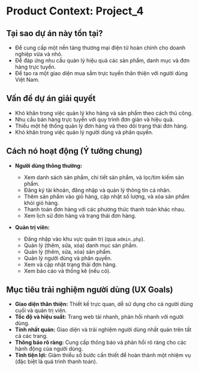 # Product Context: Project_4

## Tại sao dự án này tồn tại?
* Để cung cấp một nền tảng thương mại điện tử hoàn chỉnh cho doanh nghiệp vừa và nhỏ.
* Để đáp ứng nhu cầu quản lý hiệu quả các sản phẩm, danh mục và đơn hàng trực tuyến.
* Để tạo ra một giao diện mua sắm trực tuyến thân thiện với người dùng Việt Nam.

## Vấn đề dự án giải quyết
* Khó khăn trong việc quản lý kho hàng và sản phẩm theo cách thủ công.
* Nhu cầu bán hàng trực tuyến với quy trình đơn giản và hiệu quả.
* Thiếu một hệ thống quản lý đơn hàng và theo dõi trạng thái đơn hàng.
* Khó khăn trong việc quản lý người dùng và phân quyền.

## Cách nó hoạt động (Ý tưởng chung)
* **Người dùng thông thường:**
  * Xem danh sách sản phẩm, chi tiết sản phẩm, và lọc/tìm kiếm sản phẩm.
  * Đăng ký tài khoản, đăng nhập và quản lý thông tin cá nhân.
  * Thêm sản phẩm vào giỏ hàng, cập nhật số lượng, và xóa sản phẩm khỏi giỏ hàng.
  * Thanh toán đơn hàng với các phương thức thanh toán khác nhau.
  * Xem lịch sử đơn hàng và trạng thái đơn hàng.

* **Quản trị viên:**
  * Đăng nhập vào khu vực quản trị (qua `admin.php`).
  * Quản lý (thêm, sửa, xóa) danh mục sản phẩm.
  * Quản lý (thêm, sửa, xóa) sản phẩm.
  * Quản lý người dùng và phân quyền.
  * Xem và cập nhật trạng thái đơn hàng.
  * Xem báo cáo và thống kê (nếu có).

## Mục tiêu trải nghiệm người dùng (UX Goals)
* **Giao diện thân thiện:** Thiết kế trực quan, dễ sử dụng cho cả người dùng cuối và quản trị viên.
* **Tốc độ và hiệu suất:** Trang web tải nhanh, phản hồi nhanh với người dùng.
* **Tính nhất quán:** Giao diện và trải nghiệm người dùng nhất quán trên tất cả các trang.
* **Thông báo rõ ràng:** Cung cấp thông báo và phản hồi rõ ràng cho các hành động của người dùng.
* **Tính tiện lợi:** Giảm thiểu số bước cần thiết để hoàn thành một nhiệm vụ (đặc biệt là quá trình thanh toán). 